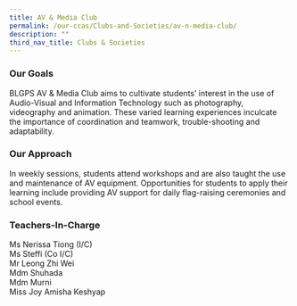 ```yaml
---
title: AV & Media Club
permalink: /our-ccas/Clubs-and-Societies/av-n-media-club/
description: ""
third_nav_title: Clubs & Societies
---
```

### Our Goals

BLGPS AV & Media Club aims to cultivate students’ interest in the use of Audio-Visual and Information Technology such as photography, videography and animation. These varied learning experiences inculcate the importance of coordination and teamwork, trouble-shooting and adaptability.  
  

### Our Approach

In weekly sessions, students attend workshops and are also taught the use and maintenance of AV equipment. Opportunities for students to apply their learning include providing AV support for daily flag-raising ceremonies and school events.  
  

### Teachers-In-Charge

Ms Nerissa Tiong (I/C)  <br>
Ms Steffi (Co I/C)  <br>
Mr Leong Zhi Wei  <br>
Mdm Shuhada  <br>
Mdm Murni  <br>
Miss Joy Amisha Keshyap